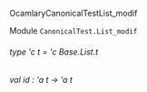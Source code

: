OcamlaryCanonicalTestList_modif

 Module  `` CanonicalTest.List_modif `` 
<a id="type-t"></a>
###### type 'c t = 'c Base.List.t



<a id="val-id"></a>
###### val id : 'a t -> 'a t

